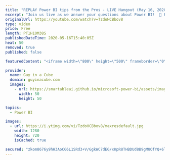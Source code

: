```yaml
---
title: "REPLAY Power BI tips from the Pros - LIVE Hangout (May 16, 2020)"
excerpt: "Join us live as we answer your questions about Power BI!  📢 Become a member: https://guyinacu.be/membership   *******************  Want to take your Power BI skills to the next level? We have training courses available to help you with your journey.  🎓 Guy in a Cube courses: https://guyinacu.be/courses"
originalUrl: https://youtube.com/watch?v=TzdoHCBbov8
type: video
price: Free
length: PT1H10M38S
publishedDateTime: 2020-05-16T15:40:05Z
heat: 50
removed: true
published: false

featuredContent: "<iframe width=\"800\" height=\"500\" frameborder=\"0\" src=\"https://www.youtube.com/embed/TzdoHCBbov8\" allow=\"accelerometer; autoplay; encrypted-media; gyroscope; picture-in-picture\" allowfullscreen></iframe>"

provider:
  name: Guy in a Cube
  domain: guyinacube.com
  images:
    - url: https://smartableai.github.io/microsoft-power-bi/assets/images/organizations/guyinacube.com-50x50.jpg
      width: 50
      height: 50

topics:
  - Power BI

images:
  - url: https://i.ytimg.com/vi/TzdoHCBbov8/maxresdefault.jpg
    width: 1280
    height: 720
    isCached: true

secured: "zkom8676y9hH3AoCG6L1SRd3+V/GgkWC7dEG/xKpR8THBDUd8B9gMUOfYQ+6lxpM1I1aB7BatxQCk3hAsUMYv31b3mi83FxePbokeXhMUvXCWu578M6TPJsSy+iWZwBNPTHS29+ZPtEkaodZnflYVYJcYy5WZ2t/PvRi00Ad1ug8YK6WbB3rcKvAlqTa7tJHCJjNn/vInZHtS3tM63mFotuA4nU8NWmX2aETYMBhyu3zlwrc0zXjfL5AZqpb5T+hSQcsRCH6E2UpAXSnK/+FCkzCeBCMCRUG+YyvOrO2JkHEZzdVpJDpEZHCYK2qmA3FQ7WLN0rw9zl3GiHwMgNjipNTwa7f0FPgokVaTCmoavV/YMW6WOZ6kEmxG8p5+K1t5KOoUqz7DK4IP+o/i7Vw3IsuCf4ljDsUTCQ6sPfVk44=;SDb30/o6rQCF/mCIY1oriA=="
---
```


